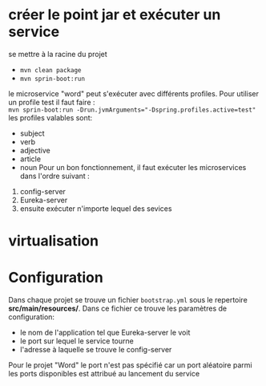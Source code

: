 
# créer le point jar et exécuter un service
se mettre à la racine du projet
* `mvn clean package`
* `mvn sprin-boot:run`  

le microservice "word" peut s'exécuter avec différents profiles. Pour utiliser un profile test il faut faire :  
`mvn sprin-boot:run -Drun.jvmArguments="-Dspring.profiles.active=test"`
les profiles valables sont:
* subject
* verb
* adjective
* article
* noun
Pour un bon fonctionnement, il faut exécuter les microservices dans l'ordre suivant :
1. config-server
2. Eureka-server
2. ensuite exécuter n'importe lequel des sevices
# virtualisation

# Configuration
Dans chaque projet se trouve un fichier `bootstrap.yml` sous le repertoire **src/main/resources/**. Dans ce fichier ce trouve les paramètres de configuration:
* le nom de l'application tel que Eureka-server le voit
* le port sur lequel le service tourne
* l'adresse à laquelle se trouve le config-server  

Pour le projet "Word" le port n'est pas spécifié car un port aléatoire parmi les ports disponibles est attribué au lancement du service
